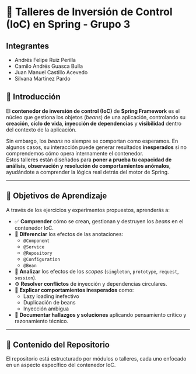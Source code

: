 # 🧠 Talleres de Inversión de Control (IoC) en Spring - Grupo 3

## Integrantes
- Andrés Felipe Ruiz Perilla
- Camilo Andrés Guasca Bulla
- Juan Manuel Castillo Acevedo
- Silvana Martínez Pardo

## 📘 Introducción

El **contenedor de inversión de control (IoC)** de **Spring Framework** es el núcleo que gestiona los objetos (*beans*) de una aplicación, controlando su **creación**, **ciclo de vida**, **inyección de dependencias** y **visibilidad** dentro del contexto de la aplicación.

Sin embargo, los *beans* no siempre se comportan como esperamos. En algunos casos, su interacción puede generar resultados **inesperados** si no comprendemos cómo opera internamente el contenedor.  
Estos talleres están diseñados para **poner a prueba tu capacidad de análisis, observación y resolución de comportamientos anómalos**, ayudándote a comprender la lógica real detrás del motor de Spring.

---

## 🎯 Objetivos de Aprendizaje

A través de los ejercicios y experimentos propuestos, aprenderás a:

- ✅ **Comprender** cómo se crean, gestionan y destruyen los *beans* en el contenedor IoC.  
- 🧩 **Diferenciar** los efectos de las anotaciones:
  - `@Component`
  - `@Service`
  - `@Repository`
  - `@Configuration`
  - `@Bean`
- 🔄 **Analizar** los efectos de los *scopes* (`singleton`, `prototype`, `request`, `session`).
- ⚙️ **Resolver conflictos** de inyección y dependencias circulares.
- 🧠 **Explicar comportamientos inesperados** como:
  - Lazy loading inefectivo
  - Duplicación de beans
  - Inyección ambigua
- 🧾 **Documentar hallazgos y soluciones** aplicando pensamiento crítico y razonamiento técnico.

---

## 🧩 Contenido del Repositorio

El repositorio está estructurado por módulos o talleres, cada uno enfocado en un aspecto específico del contenedor IoC.

